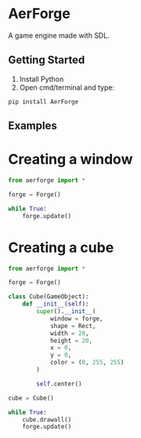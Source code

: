 # AerForge
A game engine made with SDL.

## Getting Started
1) Install Python
2) Open cmd/terminal and type:

```
pip install AerForge
```

## Examples
# Creating a window
``` python
from aerforge import *

forge = Forge()

while True:
    forge.update()
```

# Creating a cube
``` python
from aerforge import *

forge = Forge()

class Cube(GameObject):
    def __init__(self):
        super().__init__(
            window = forge,
            shape = Rect,
            width = 20,
            height = 20,
            x = 0,
            y = 0,
            color = (0, 255, 255)
        )

        self.center()

cube = Cube()

while True:
    cube.drawall()
    forge.update()
```